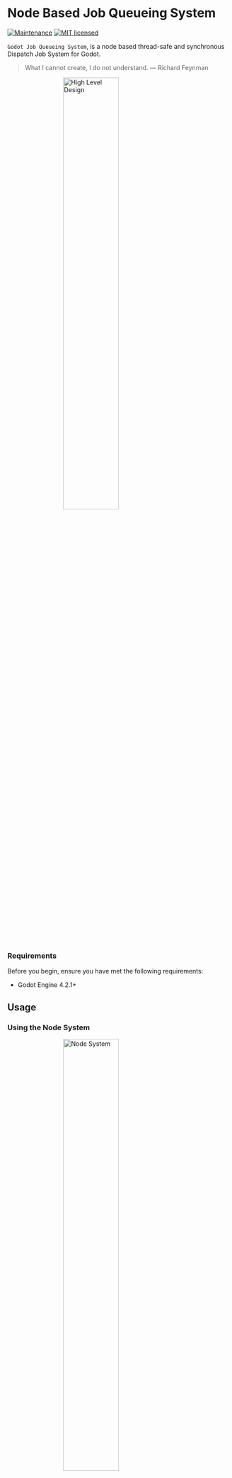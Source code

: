 Node Based Job Queueing System
===
[![Maintenance](https://img.shields.io/badge/maintenance-actively%20maintained-brightgreen.svg)](https://deps.rs/repo/github/joaoh82/nodebased-job-queueing-system)
[![MIT licensed](https://img.shields.io/badge/license-MIT-blue.svg)](./LICENSE)

`Godot Job Queueing System`, is a node based thread-safe and synchronous Dispatch Job System for Godot. 

> What I cannot create, I do not understand. 
> — Richard Feynman

<img src="images/high-level-design.png" alt="High Level Design" style="display: block;
  margin-left: auto;
  margin-right: auto;
  width: 50%;"/>

### Requirements
Before you begin, ensure you have met the following requirements:
* Godot Engine 4.2.1+

## Usage

### Using the Node System

<img src="images/JobQueueingSystemNodeTree.png" alt="Node System" style="display: block;
  margin-left: auto;
  margin-right: auto;
  width: 50%;"/>


You can also use the Job Queueing System using nodes and in a very easy way.

#### Add a JobQueueManager node to your node tree and configure it in the inspector.

**Node: JobQueueManager**

Parent node that manages the jobs and abstract the JobQueue class

<img src="images/JobQueueingSystemInspector.png" alt="Node System" style="display: block;
  margin-left: auto;
  margin-right: auto;
  width: 50%;"/>

Properties:

`Auto Start` - Determines is jobs should start running right at the start.

`Thread Count` - Determines how many threads should be used by the Job Queueing System

Methods:

`start_job_queue() -> void:` - Starts the Jobs Queue. Only needed if Auto Start is not true.

**Node: JobNode**

<img src="images/JobNode-Code.png" alt="Node System" style="display: block;
  margin-left: auto;
  margin-right: auto;
  width: 50%;"/>

Before adding this node to the tree you should create a script, extend from `JobNode` and implement the `execute` method.

<img src="images/MyJob - Code.png" alt="Node System" style="display: block;
  margin-left: auto;
  margin-right: auto;
  width: 50%;"/>

Properties:

<img src="images/JobNodeInspector.png" alt="Node System" style="display: block;
  margin-left: auto;
  margin-right: auto;
  width: 50%;"/>


`Args` - Array of values of any type that will be passed as parameters to the `execute` method you implement for the node. The number of parameters and types should match the ones in the `execute` method.

`Then` - Callback JobNode to be called when this job is done. Ideally you would nest these nodes so it is easier to understand when looking at the tree.

`Is Callback` - You should check this is this JobNode is a callback of another JobNode

<img src="images/Callback - Code.png" alt="Node System" style="display: block;
  margin-left: auto;
  margin-right: auto;
  width: 50%;"/>

The callback JobNode `execute` method should always have a result parameter that is passed from the parent JobNode. And the parent JobNode `execute` should always have a result value as a return type.

**This uses a Unix approach where if you pipe one program into another, the output of one is always the input of the next one.**

### Using the classes directly

#### Creating a new JobQueue

```gdscript
# Instantiate - Ideally in the top of the class (Check Example)
var job_queue : JobQueue = JobQueue.new()
# Create a serial queue, which call concurrent but sets the thread number to 1
job_queue.create_serial()
# Or concurrent queue, with the number of available processors or however many threads you would like.
job_queue.create_concurrent(OS.get_processor_count())  
# (if you do neither, JobQueue will run in synchronous mode)
```

#### Distaching Single Jobs

```gdscript
job_queue.dispatch(self.job_method_name.bind("optional", "method", "arguments"))
```

#### Distaching Jobs with callbacks
The callback job will only start after the first has finished
```gdscript
job_queue.dispatch(self.job_method_name.bind("optional", "method", "arguments")).then(self.result_callback)
```
**Important:** The `self.result_callback` takes an `results` array an argument and should have the following signature, and since it is called via a signal call it needs to have the `result : Array` as a parameter:
```gdscript
func result_callback(result : Array) -> void:
...
```
`results` - Is of type array and has the results from the first job method, if any, otherwise will be null.


#### Distaching Jobs in Groups

```gdscript
job_queue.dispatch_group([
  self.method_name1.bind("optional", "arguments"),
  self.method_name2,
  self.method_name3,
]).then_deferred(self.group_results_callback)
```

- `dispatch_group` takes an Array of `Callable` with the option of having a callback method to be called after all jobs are done.
- The jobs passed in the `dispatch_group` will be called one after the other. This may also vary depending if you are running with more than 1 thread or not.

#### Distaching Jobs in Couroutine Style
```gdscript
var job = job_queue.dispatch(self.mymethod)
# Waits for job to be finished
var mymethod_result = await job.job_finished
# Dispaches a group of jobs after `job_finished` signal is called.
var job_group = job_queue.dispatch_group([self.method1, self.method2])
# Waits for all jobs in group to be finished
var group_method_results = await job_group.finished
```

#### Automatically detecting when all jobs queued are finished

```gdscript
# Connecting to signal
job_queue.all_jobs_finished.connect(self._on_all_jobs_finished)

await job_queue.all_jobs_finished
```

- JobQueue, Job and all classes extends RefCounted, so no need to worry about freeing it manually

## API

### **JobQueue** ([addons/jqs/scripts/job_queue.gd](addons/jqs/scripts/job_queue.gd)):

`signal all_jobs_finished()`
- Emitted when the last queued Job finishes.
  This signal is emitted deferred, so it is safe to call non
  [Thread-safe APIs](https://docs.godotengine.org/en/stable/tutorials/performance/thread_safe_apis.html).


`create_serial()`
- Creates a Thread of execution to process jobs.
  If threading is not supported, fallback to synchronous mode.
  If queue was already serial, this is a no-op, otherwise
  calls `shutdown` and create a new Thread.

`create_concurrent(thread_count: int = 1)`
- Creates `thread_count` Threads of execution to process jobs.
  If threading is not supported, fallback to synchronous mode.
  If queue was already concurrent with `thread_count` Threads,
  this is a no-op, otherwise calls `shutdown` and create new Threads.
  If `thread_count <= 1`, creates a serial queue.


`dispatch(callable: Callable) -> Job`
- Create a Job for executing `callable`.
  On threaded mode, the Job will be executed on a Thread when there is one available.
  On synchronous mode, the Job will be executed on the next frame.

`dispatch_group(job_list: Array[Callable]) -> JobGroup`
- Create all jobs in `job_list` by calling `dispatch` on each value, returning the JobGroup associated with them.

`is_threaded() -> bool`
- Returns whether queue is threaded or synchronous.

`get_thread_count() -> int`
- Returns the current Thread count.
  Returns 0 on synchronous mode.

`size() -> int`
- Returns the number of queued jobs.

`is_empty() -> bool`
- Returns whether queue is empty, that is, there are no jobs queued.

`clear()`
- Cancel pending Jobs, clearing the current queue.
  Jobs that are being processed will still run to completion.

`shutdown()`
- Cancel pending Jobs, wait and release the used Threads.
  The queue now runs in synchronous mode, so that new jobs will run in the main thread.
  Call `create_serial` or `create_concurrent` to recreate the worker threads.
  This method is called automatically on `NOTIFICATION_PREDELETE`.
  It is safe to call this more than once.


### **Job** 

`signal job_finished(result)`
- Emitted after Job executes, passing the result as argument.
  The signal is emitted in the same Thread that executed the Job, so you
  need to connect with `CONNECT_DEFERRED` if you want to call non [Thread-safe
  APIs](https://docs.godotengine.org/en/stable/tutorials/performance/thread_safe_apis.html).

`then(callable: Callable, flags: int = 0)`
- Helper method for connecting to the "finished" signal.
	This enables the following pattern:
  ```gdscript
  job_queue.dispatch(job).then(continuation_callable)
  ```

`then_deferred(callable: Callable, flags: int = 0)`
- Alias for `then` that also adds `CONNECT_DEFERRED` to flags.
  ```gdscript
  job_queue.dispatch(job).then_deferred(continuation_callable)
  ```


### **JobGroup**

`signal finished(results)`
- Emitted after all Jobs in the group finish, passing the results Array as argument.
  The signal is emitted in the same Thread that executed the last pending Job, so you
  need to connect with `CONNECT_DEFERRED` if you want to call non [Thread-safe
  APIs](https://docs.godotengine.org/en/stable/tutorials/performance/thread_safe_apis.html).

`then(callable: Callable, flags: int = 0)`
- Helper method for connecting to the "finished" signal.
	This enables the following pattern:
  ```gdscript
  job_queue.dispatch_group(job_list).then(continuation_callable)
  ```

`then_deferred(callable: Callable, flags: int = 0)`
- Alias for `then` that also adds `CONNECT_DEFERRED` to flags.
  ```gdscript
  job_queue.dispatch_group(job_list).then_deferred(continuation_callable)
  ```


## Contributing
**Pull requests are warmly welcome!!!**

For major changes, please [open an issue](https://github.com/joaoh82/nodebased-job-queueing-system/issues/new) first and let's talk about it. We are all ears!

If you'd like to contribute, please fork the repository and make changes as you'd like and shoot a Pull Request our way!

**Please make sure to update tests as appropriate.**

If you feel like you need it go check the GitHub documentation on [creating a pull request](https://help.github.com/en/github/collaborating-with-issues-and-pull-requests/creating-a-pull-request).

### Code of Conduct

Contribution to the project is organized under the terms of the
Contributor Covenant, the maintainer of Godot Job Queueing System, [@joaoh82](https://github.com/joaoh82), promises to intervene to uphold that code of conduct.

### Contact

If you want to contact me you can reach me at <joaoh82@gmail.com>.

### Work based and inspired by: 
https://github.com/gilzoide/godot-dispatch-queue